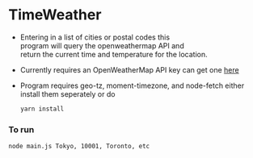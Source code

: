 # TimeWeather

* Entering in a list of cities or postal codes this <br>
  program will query the openweathermap API and <br>
  return the current time and temperature for the location.

* Currently requires an OpenWeatherMap API key can get one [here](https://openweathermap.org/api)

* Program requires geo-tz, moment-timezone, and node-fetch either install them seperately or do
   ```bash
   yarn install 
   ```
### To run  
```bash
node main.js Tokyo, 10001, Toronto, etc
```
